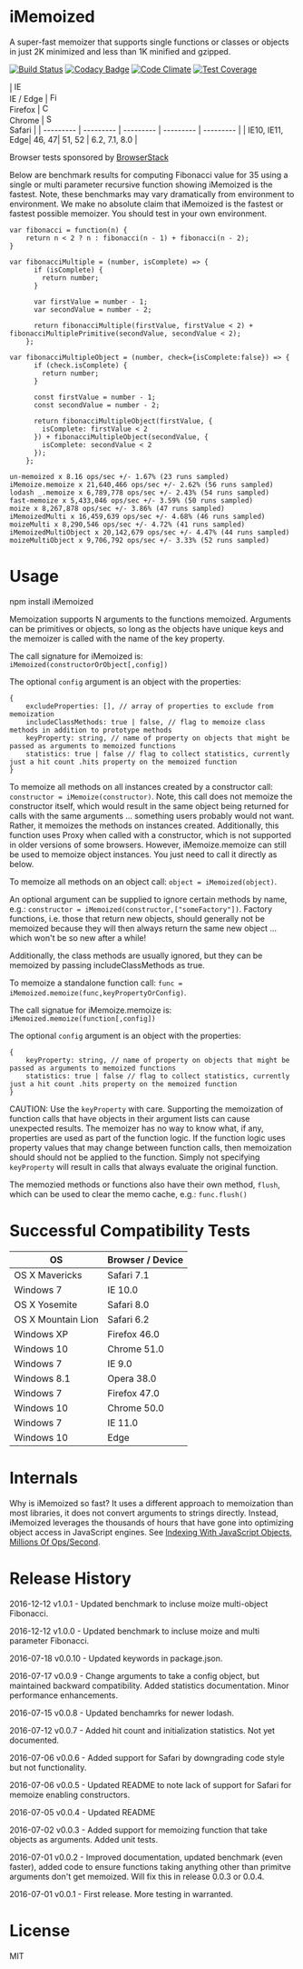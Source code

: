 # iMemoized
A super-fast memoizer that supports single functions or classes or objects in just 2K minimized and less than 1K minified and gzipped.

[![Build Status](https://travis-ci.org/anywhichway/jovial.svg)](https://travis-ci.org/anywhichway/iMemoized)
[![Codacy Badge](https://api.codacy.com/project/badge/Grade/9e081fb170dd421ba31a95127f5929de)](https://www.codacy.com/app/syblackwell/iMemoized?utm_source=github.com&amp;utm_medium=referral&amp;utm_content=anywhichway/iMemoized&amp;utm_campaign=Badge_Grade)
[![Code Climate](https://codeclimate.com/github/anywhichway/iMemoized/badges/gpa.svg)](https://codeclimate.com/github/anywhichway/iMemoized)
[![Test Coverage](https://codeclimate.com/github/anywhichway/iMemoized/badges/coverage.svg)](https://codeclimate.com/github/anywhichway/iMemoized/coverage)

| [<img src="https://raw.githubusercontent.com/godban/browsers-support-badges/master/src/images/edge.png" alt="IE / Edge" width="16px" height="16px" />](http://godban.github.io/browsers-support-badges/)</br>IE / Edge | [<img src="https://raw.githubusercontent.com/godban/browsers-support-badges/master/src/images/firefox.png" alt="Firefox" width="16px" height="16px" />](http://godban.github.io/browsers-support-badges/)</br>Firefox | [<img src="https://raw.githubusercontent.com/godban/browsers-support-badges/master/src/images/chrome.png" alt="Chrome" width="16px" height="16px" />](http://godban.github.io/browsers-support-badges/)</br>Chrome | [<img src="https://raw.githubusercontent.com/godban/browsers-support-badges/master/src/images/safari.png" alt="Safari" width="16px" height="16px" />](http://godban.github.io/browsers-support-badges/)</br>Safari |
| --------- | --------- | --------- | --------- | --------- |
| IE10, IE11, Edge| 46, 47| 51, 52 | 6.2, 7.1, 8.0 |

Browser tests sponsored by [BrowserStack](https://www.browserstack.com/)

Below are benchmark results for computing Fibonacci value for 35 using a single or multi parameter recursive function showing iMemoized is the fastest. Note, these benchmarks may vary dramatically from environment to environment. We make no absolute claim that iMemoized is the fastest or fastest possible memoizer. You should test in your own environment.

```
var fibonacci = function(n) {
    return n < 2 ? n : fibonacci(n - 1) + fibonacci(n - 2);
}

var fibonacciMultiple = (number, isComplete) => {
	  if (isComplete) {
	    return number;
	  }

	  var firstValue = number - 1;
	  var secondValue = number - 2;

	  return fibonacciMultiple(firstValue, firstValue < 2) + fibonacciMultiplePrimitive(secondValue, secondValue < 2);
	};

var fibonacciMultipleObject = (number, check={isComplete:false}) => {
	  if (check.isComplete) {
	    return number;
	  }

	  const firstValue = number - 1;
	  const secondValue = number - 2;

	  return fibonacciMultipleObject(firstValue, {
	    isComplete: firstValue < 2
	  }) + fibonacciMultipleObject(secondValue, {
	    isComplete: secondValue < 2
	  });
	};
```

```
un-memoized x 8.16 ops/sec +/- 1.67% (23 runs sampled)
iMemoize.memoize x 21,640,466 ops/sec +/- 2.62% (56 runs sampled)
lodash _.memoize x 6,789,778 ops/sec +/- 2.43% (54 runs sampled)
fast-memoize x 5,433,046 ops/sec +/- 3.59% (50 runs sampled)
moize x 8,267,878 ops/sec +/- 3.86% (47 runs sampled)
iMemoizedMulti x 16,459,639 ops/sec +/- 4.68% (46 runs sampled)
moizeMulti x 8,290,546 ops/sec +/- 4.72% (41 runs sampled)
iMemoizedMultiObject x 20,142,679 ops/sec +/- 4.47% (44 runs sampled)
moizeMultiObject x 9,706,792 ops/sec +/- 3.33% (52 runs sampled)
```

# Usage


npm install iMemoized

Memoization supports N arguments to the functions memoized. Arguments can be primitives or objects, so long as the objects have unique keys and the memoizer is called with the name of the key property.

The call signature for iMemoized is: `iMemoized(constructorOrObject[,config])`

The optional `config` argument is an object with the properties:

```
{
	excludeProperties: [], // array of properties to exclude from memoization
	includeClassMethods: true | false, // flag to memoize class methods in addition to prototype methods
	keyProperty: string, // name of property on objects that might be passed as arguments to memoized functions
	statistics: true | false // flag to collect statistics, currently just a hit count .hits property on the memoized function
}
```


To memoize all methods on all instances created by a constructor call: `constructor = iMemoize(constructor)`. Note,
this call does not memoize the constructor itself, which would result in the same object being returned for calls with the same
arguments ... something users probably would not want. Rather, it memoizes the methods on instances created. Additionally,
this function uses Proxy when called with a constructor, which is not supported in older versions of some browsers. However, iMemoize.memoize can still be used to memoize object instances. You just need to call it directly as below.

To memoize all methods on an object call: `object = iMemoized(object)`.

An optional argument can be supplied to ignore certain methods by name, e.g.: `constructor = iMemoized(constructor,["someFactory"])`. Factory functions, i.e. those that return new objects, should generally not be memoized because they will then always return the same new object ... which won't be so new after a while!

Additionally, the class methods are usually ignored, but they can be memoized by passing includeClassMethods as true.

To memoize a standalone function call: `func = iMemoized.memoize(func,keyPropertyOrConfig)`.

The call signatue for iMemoize.memoize is: `iMemoized.memoize(function[,config])`

The optional `config` argument is an object with the properties:

```
{
	keyProperty: string, // name of property on objects that might be passed as arguments to memoized functions
	statistics: true | false // flag to collect statistics, currently just a hit count .hits property on the memoized function
}
```

CAUTION: Use the `keyProperty` with care. Supporting the memoization of function calls that have objects in their argument lists can cause unexpected results. The memoizer has no way to know what, if any, properties are used as part of the function logic. If the function logic uses property values that may change between function calls, then memoization should should not be applied to the function. Simply not specifying `keyProperty` will result in calls that always evaluate the original function.

The memozied methods or functions also have their own method, `flush`, which can be used to clear the memo cache, e.g.: `func.flush()`

# Successful Compatibility Tests


| OS                 | Browser / Device |
|--------------------|------------------|
| OS X Mavericks     | Safari 7.1       |
| Windows 7          | IE 10.0          |
| OS X Yosemite      | Safari 8.0       |
| OS X Mountain Lion | Safari 6.2       |
| Windows XP         | Firefox 46.0     |
| Windows 10         | Chrome 51.0      |
| Windows 7          | IE 9.0           |
| Windows 8.1        | Opera 38.0       |
| Windows 7          | Firefox 47.0     |
| Windows 10         | Chrome 50.0      |
| Windows 7          | IE 11.0          |
| Windows 10			| Edge             |


# Internals

Why is iMemoized so fast? It uses a different approach to memoization than most libraries, it does not convert arguments to strings directly. Instead, iMemoized leverages the thousands of hours that have gone into optimizing object access in JavaScript engines. See [Indexing With JavaScript Objects, Millions Of Ops/Second](http://anywhichway.github.io/indexing.html).

# Release History

2016-12-12 v1.0.1 - Updated benchmark to incluse moize multi-object Fibonacci.

2016-12-12 v1.0.0 - Updated benchmark to incluse moize and multi parameter Fibonacci.

2016-07-18 v0.0.10 - Updated keywords in package.json.

2016-07-17 v0.0.9 - Change arguments to take a config object, but maintained backward compatibility. Added statistics documentation. Minor performance enhancements.

2016-07-15 v0.0.8 - Updated benchamrks for newer lodash.

2016-07-12 v0.0.7 - Added hit count and initialization statistics. Not yet documented.

2016-07-06 v0.0.6 - Added support for Safari by downgrading code style but not functionality.

2016-07-06 v0.0.5 - Updated README to note lack of support for Safari for memoize enabling constructors.

2016-07-05 v0.0.4 - Updated README

2016-07-02 v0.0.3 - Added support for memoizing function that take objects as arguments. Added unit tests.

2016-07-01 v0.0.2 - Improved documentation, updated benchmark (even faster), added code to ensure functions taking anything other than primitve arguments don't get memoized. Will fix this in release 0.0.3 or 0.0.4.

2016-07-01 v0.0.1 - First release. More testing in warranted.

# License

MIT



